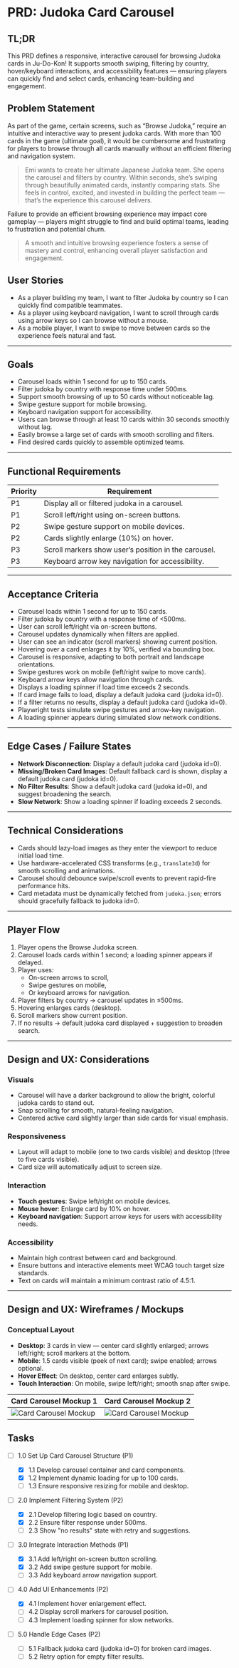 # PRD: Judoka Card Carousel

## TL;DR
This PRD defines a responsive, interactive carousel for browsing Judoka cards in Ju-Do-Kon! It supports smooth swiping, filtering by country, hover/keyboard interactions, and accessibility features — ensuring players can quickly find and select cards, enhancing team-building and engagement.

## Problem Statement

As part of the game, certain screens, such as “Browse Judoka,” require an intuitive and interactive way to present judoka cards. With more than 100 cards in the game (ultimate goal), it would be cumbersome and frustrating for players to browse through all cards manually without an efficient filtering and navigation system.

> Emi wants to create her ultimate Japanese Judoka team. She opens the carousel and filters by country. Within seconds, she’s swiping through beautifully animated cards, instantly comparing stats. She feels in control, excited, and invested in building the perfect team — that’s the experience this carousel delivers.

Failure to provide an efficient browsing experience may impact core gameplay — players might struggle to find and build optimal teams, leading to frustration and potential churn.

> A smooth and intuitive browsing experience fosters a sense of mastery and control, enhancing overall player satisfaction and engagement.

## User Stories

- As a player building my team, I want to filter Judoka by country so I can quickly find compatible teammates.
- As a player using keyboard navigation, I want to scroll through cards using arrow keys so I can browse without a mouse.
- As a mobile player, I want to swipe to move between cards so the experience feels natural and fast.

---

## Goals

- Carousel loads within 1 second for up to 150 cards.
- Filter judoka by country with response time under 500ms.
- Support smooth browsing of up to 50 cards without noticeable lag.
- Swipe gesture support for mobile browsing.
- Keyboard navigation support for accessibility.
- Users can browse through at least 10 cards within 30 seconds smoothly without lag.
- Easily browse a large set of cards with smooth scrolling and filters.
- Find desired cards quickly to assemble optimized teams.

---

## Functional Requirements

| Priority | Requirement                                          |
| -------- | ---------------------------------------------------- |
| P1       | Display all or filtered judoka in a carousel.        |
| P1       | Scroll left/right using on-screen buttons.           |
| P2       | Swipe gesture support on mobile devices.             |
| P2       | Cards slightly enlarge (10%) on hover.               |
| P3       | Scroll markers show user’s position in the carousel. |
| P3       | Keyboard arrow key navigation for accessibility.     |

---

## Acceptance Criteria

- Carousel loads within 1 second for up to 150 cards.
- Filter judoka by country with a response time of <500ms.
- User can scroll left/right via on-screen buttons.
- Carousel updates dynamically when filters are applied.
- User can see an indicator (scroll markers) showing current position.
- Hovering over a card enlarges it by 10%, verified via bounding box.
- Carousel is responsive, adapting to both portrait and landscape orientations.
- Swipe gestures work on mobile (left/right swipe to move cards).
- Keyboard arrow keys allow navigation through cards.
- Displays a loading spinner if load time exceeds 2 seconds.
- If card image fails to load, display a default judoka card (judoka id=0).
- If a filter returns no results, display a default judoka card (judoka id=0).
- Playwright tests simulate swipe gestures and arrow-key navigation.
- A loading spinner appears during simulated slow network conditions.

---

## Edge Cases / Failure States

- **Network Disconnection**: Display a default judoka card (judoka id=0).
- **Missing/Broken Card Images**: Default fallback card is shown, display a default judoka card (judoka id=0).
- **No Filter Results**: Show a default judoka card (judoka id=0), and suggest broadening the search.
- **Slow Network**: Show a loading spinner if loading exceeds 2 seconds.

--- 

## Technical Considerations

- Cards should lazy-load images as they enter the viewport to reduce initial load time.
- Use hardware-accelerated CSS transforms (e.g., `translate3d`) for smooth scrolling and animations.
- Carousel should debounce swipe/scroll events to prevent rapid-fire performance hits.
- Card metadata must be dynamically fetched from `judoka.json`; errors should gracefully fallback to judoka id=0.

---

## Player Flow

1. Player opens the Browse Judoka screen.
2. Carousel loads cards within 1 second; a loading spinner appears if delayed.
3. Player uses:
   - On-screen arrows to scroll,
   - Swipe gestures on mobile,
   - Or keyboard arrows for navigation.
4. Player filters by country → carousel updates in ≤500ms.
5. Hovering enlarges cards (desktop).
6. Scroll markers show current position.
7. If no results → default judoka card displayed + suggestion to broaden search.

---

## Design and UX: Considerations

### Visuals

- Carousel will have a darker background to allow the bright, colorful judoka cards to stand out.
- Snap scrolling for smooth, natural-feeling navigation.
- Centered active card slightly larger than side cards for visual emphasis.

### Responsiveness

- Layout will adapt to mobile (one to two cards visible) and desktop (three to five cards visible).
- Card size will automatically adjust to screen size.

### Interaction

- **Touch gestures**: Swipe left/right on mobile devices.
- **Mouse hover**: Enlarge card by 10% on hover.
- **Keyboard navigation**: Support arrow keys for users with accessibility needs.

### Accessibility

- Maintain high contrast between card and background.
- Ensure buttons and interactive elements meet WCAG touch target size standards.
- Text on cards will maintain a minimum contrast ratio of 4.5:1.

---

## Design and UX: Wireframes / Mockups

### Conceptual Layout

- **Desktop**: 3 cards in view — center card slightly enlarged; arrows left/right; scroll markers at the bottom.
- **Mobile**: 1.5 cards visible (peek of next card); swipe enabled; arrows optional.
- **Hover Effect**: On desktop, center card enlarges subtly.
- **Touch Interaction**: On mobile, swipe left/right; smooth snap after swipe.

| **Card Carousel Mockup 1**                                       | **Card Carousel Mockup 2**                                       |
| ---------------------------------------------------------------- | ---------------------------------------------------------------- |
| ![Card Carousel Mockup](/design/mockups/mockupCardCarousel2.png) | ![Card Carousel Mockup](/design/mockups/mockupCardCarousel3.png) |

## Tasks

- [ ] 1.0 Set Up Card Carousel Structure (P1)
  - [x] 1.1 Develop carousel container and card components.
  - [x] 1.2 Implement dynamic loading for up to 100 cards.
  - [ ] 1.3 Ensure responsive resizing for mobile and desktop.
- [ ] 2.0 Implement Filtering System (P2)

  - [x] 2.1 Develop filtering logic based on country.
  - [x] 2.2 Ensure filter response under 500ms.
  - [ ] 2.3 Show "no results" state with retry and suggestions.

- [ ] 3.0 Integrate Interaction Methods (P1)

  - [x] 3.1 Add left/right on-screen button scrolling.
  - [x] 3.2 Add swipe gesture support for mobile.
  - [ ] 3.3 Add keyboard arrow navigation support.

- [ ] 4.0 Add UI Enhancements (P2)

  - [x] 4.1 Implement hover enlargement effect.
  - [ ] 4.2 Display scroll markers for carousel position.
  - [ ] 4.3 Implement loading spinner for slow networks.

- [ ] 5.0 Handle Edge Cases (P2)
  - [ ] 5.1 Fallback judoka card (judoka id=0) for broken card images.
  - [ ] 5.2 Retry option for empty filter results.
